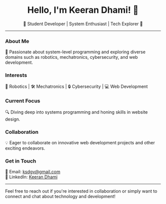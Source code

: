 <div align="center">

# Hello, I'm Keeran Dhami! 👋

🌟 Student Developer | System Enthusiast | Tech Explorer 🌟

</div>

---

### About Me

🚀 Passionate about system-level programming and exploring diverse domains such as robotics, mechatronics, cybersecurity, and web development.

### Interests

🤖 Robotics | 🛠️ Mechatronics | 🔒 Cybersecurity | 💻 Web Development

### Current Focus

🔍 Diving deep into systems programming and honing skills in website design.

### Collaboration

💡 Eager to collaborate on innovative web development projects and other exciting endeavors.

### Get in Touch

📧 Email: ksdgv@gmail.com  
💼 LinkedIn: [Keeran Dhami](https://www.linkedin.com/in/keerandhami)

---

Feel free to reach out if you're interested in collaboration or simply want to connect and chat about technology and development!

